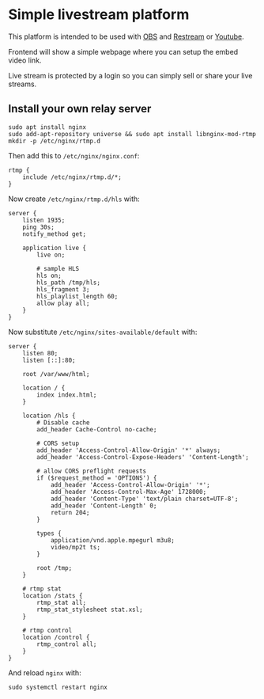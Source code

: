 # Simple livestream platform

This platform is intended to be used with [OBS](https://obsproject.com/) and [Restream](https://restream.io/) or [Youtube](https://studio.youtube.com).

Frontend will show a simple webpage where you can setup the embed video link. 

Live stream is protected by a login so you can simply sell or share your live streams.

## Install your own relay server

```
sudo apt install nginx
sudo add-apt-repository universe && sudo apt install libnginx-mod-rtmp
mkdir -p /etc/nginx/rtmp.d
```

Then add this to `/etc/nginx/nginx.conf`:

```
rtmp {
    include /etc/nginx/rtmp.d/*;
}
```

Now create `/etc/nginx/rtmp.d/hls` with:

```
server {
    listen 1935;
    ping 30s;
    notify_method get;

    application live {
        live on;

        # sample HLS
        hls on;
        hls_path /tmp/hls;
        hls_fragment 3;
        hls_playlist_length 60;
        allow play all;
    }
}
```

Now substitute `/etc/nginx/sites-available/default` with:

```
server {
    listen 80;
    listen [::]:80;

    root /var/www/html;

    location / {
        index index.html;
    }

    location /hls {
        # Disable cache
        add_header Cache-Control no-cache;

        # CORS setup
        add_header 'Access-Control-Allow-Origin' '*' always;
        add_header 'Access-Control-Expose-Headers' 'Content-Length';

        # allow CORS preflight requests
        if ($request_method = 'OPTIONS') {
            add_header 'Access-Control-Allow-Origin' '*';
            add_header 'Access-Control-Max-Age' 1728000;
            add_header 'Content-Type' 'text/plain charset=UTF-8';
            add_header 'Content-Length' 0;
            return 204;
        }

        types {
            application/vnd.apple.mpegurl m3u8;
            video/mp2t ts;
        }

        root /tmp;
    }

    # rtmp stat
    location /stats {
        rtmp_stat all;
        rtmp_stat_stylesheet stat.xsl;
    }

    # rtmp control
    location /control {
        rtmp_control all;
    }
}
```


And reload `nginx` with:

```
sudo systemctl restart nginx
```